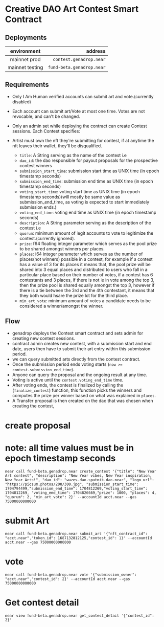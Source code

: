
# Creative DAO Art Contest Smart Contract

## Deployments

|   environment   |                           address |
| :-------------: | --------------------------------: |
|  mainnet prod   |          `contest.genadrop.near` |
| mainnet testing | `fund-beta.genadrop.near` |

## Requirements

- Only I Am Human verified accounts can submit art and vote.(currently disabled)
- Each account can submit art/Vote at most one time. Votes are not revocable, and can't be changed.
- Only an admin set while deploying the contract can create Contest sessions. Each Contest specifies:
- Artist must own the nft they're submitting for contest, if at anytime the nft leaves their wallet, they'll be disqualified.

  - `title`: A String serving as the name of the contest i.e 
  - `dao_id`: the dao responsible for payout proposals for the prospective contest winners
  - `submission_start_time`: submission start time as UNIX time (in epoch timestamp seconds)
  - `submission_end_time`: submission end time as UNIX time (in epoch timestamp seconds)
  - `voting_start_time`: voting start time as UNIX time (in epoch timestamp seconds)(will mostly be same value as submission_end_time, as voting is expected to start immediately submission ends.)
  - `voting_end_time`: voting end time as UNIX time (in epoch timestamp seconds)
  - `description`: A String parameter serving as the description of the contest i.e 
  - `quorum`: minimum amount of legit accounts to vote to legitimize the contest.(currently ignored).
  - `prize`: f64 floating integer parameter which serves as the pool prize to be shared amongst winners per places.
  - `places`: i64 integer parameter which serves as the number of places(not winners) possible in a contest, for example if a contest has a value of 3 for its places it means that, the pool prize will be shared into 3 equal places and distributed to users who fall in a particular place based on their number of votes, if a contest has 6 contestants and 3 places, if there is not ie in vote among the top 3, then the prize pool is shared equally amongst the top 3, however if there is a tie between the 3rd and the 4th contestant, it means that they both would hsare the prize lot for the third place.
  - `min_art_vote`: minimum amount of votes a candidate needs to be considered a winner/amongst the winner.

## Flow

- genadrop deploys the Contest smart contract and sets admin for creating new contest sessions.
- contract admin creates new contest, with a submission start and end date, users then have to submit their art entry within this submission period.
- we can query submitted arts directly from the contest contract.
- Once the submission period ends voting starts (`now >= contest.submission_end_time`).
- Anyone can query the proposal and the ongoing result at any time.
- Voting is active until the `contest.voting_end_time` time.
- After voting ends, the contest is finalized by calling the (`finalize_contest`) function, this function picks the winners and computes the prize per winner based on what was explained in `places`.
- A Transfer proposal is then created on the dao that was chosen when creating the contest, 



# create proposal
# note: all time values must be in epoch timestamp seconds
`near call fund-beta.genadrop.near create_contest '{"title": "New Year Art contest", "description": "New Year vibes, New Year inspiration, New Year Arts!", "dao_id": "wazes-dao.sputnik-dao.near", "logo_url": "https://picsum.photos/200/300.jpg", "submission_start_time": 1704794499,"submission_end_time": 1704812269,"voting_start_time": 1704812269, "voting_end_time": 1704826669,"prize": 1000, "places": 4, "quorum": 2, "min_art_vote": 2}' --accountId acct.near --gas 75000000000000`

# submit Art 
`near call fund-beta.genadrop.near submit_art '{"nft_contract_id": "acct.near","token_id": 1687132812125,"contest_id": 1}' --accountId acct.near --gas 75000000000000`

# vote 
`near call fund-beta.genadrop.near vote '{"submission_owner": "acct.near","contest_id": 2}' --accountId acct.near --gas 75000000000000`

# Get contest detail
`near view fund-beta.genadrop.near get_contest_detail '{"contest_id": 2}'`